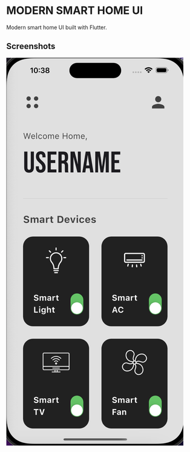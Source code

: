 # MODERN SMART HOME UI

Modern smart home UI built with Flutter.

## Screenshots

![Screenshot 1](screenshots/screenshot1.png)

